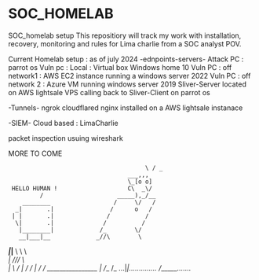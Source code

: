 # SOC_HOMELAB
SOC_homelab setup 
This repositiory will track my work  with installation, recovery, monitoring and rules for Lima charlie from a SOC analyst POV. 

                                                                                                                              

Current Homelab setup : as of july 2024
  -ednpoints-servers-
    Attack PC :  parrot os 
    Vuln pc : Local : Virtual box Windows home 10 
    Vuln PC : off network1 : AWS EC2 instance running a windows server 2022 
    Vuln PC : off network 2 : Azure  VM running windows server 2019
    Sliver-Server located on AWS lightsale VPS calling back to Sliver-Client on parrot os

  -Tunnels-
    ngrok
    cloudflared
    nginx installed on a AWS lightsale instanace 

  -SIEM-
    Cloud based : LimaCharlie 

  packet inspection usuing wireshark 



  MORE TO COME 


                                           \ / _
                                      ___,,,
                                      \_[o o]
     HELLO HUMAN !                    C\  _\/
             /                     _____),_/__
        ________                  /     \/   /
      _|       .|                /      o   /
     | |       .|               /          /
      \|       .|              /          /
       |________|             /_        \/
       __|___|__             _//\        \
 _____|_________|____       \  \ \        \
                    _|       ///  \        \
                   |               \       /
                   |               /      /
                   |              /      /
 ________________  |             /__    /_
              ...|_|.............. /______\.......

 
  
  
